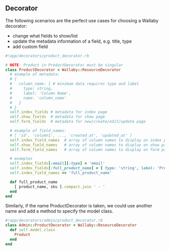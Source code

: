 ## Decorator

The following scenarios are the perfect use cases for choosing a Wallaby decorator:

- change what fields to show/list
- update the metadata information of a field, e.g. title, type
- add custom field

```ruby
#!app/decorators/product_decorator.rb

# NOTE: Product in ProductDecorator must be singular
class ProductDecorator < Wallaby::ResourceDecorator
  # example of metadata:
  # {
  #   column_name: { # minimum data requires type and label
  #     type: string,
  #     label: 'Column Name',
  #     name: 'column_name'
  #   }
  # }
  self.index_fields # metadata for index page
  self.show_fields  # metadata for show page
  self.form_fields  # metadata for new/create/edit/update page

  # example of field_names:
  # [ 'id', 'column1', ..., 'created_at', 'updated_at' ]
  self.index_field_names  # array of column names to display on index page
  self.show_field_names   # array of column names to display on show page
  self.form_field_names   # array of column names to display on form page

  # examples
  self.index_fields[:email][:type] = 'email'
  self.index_fields[:full_product_name] = { type: 'string', label: 'Product Name' }
  self.index_field_names << 'full_product_name'

  def full_product_name
    [ product_name, sku ].compact.join ' - '
  end
end
```

Similarly, if the name ProductDecorator is taken, we could use another name and add a method to specify the model class.

```ruby
#!app/decorators/admin/product_decorator.rb
class Admin::ProductDecorator < Wallaby::ResourceDecorator
  def self.model_class
    Product
  end
end
```
